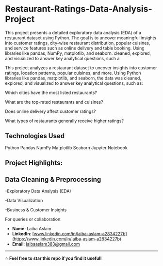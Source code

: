 # Restaurant-Ratings-Data-Analysis-Project
This project presents a detailed exploratory data analysis (EDA) of a restaurant dataset using Python. The goal is to uncover meaningful insights into customer ratings, city-wise restaurant distribution, popular cuisines, and service features such as online delivery and table booking.  Using libraries like pandas, NumPy, matplotlib, and seaborn.
cleaned, explored, and visualized to answer key analytical questions, such a

This project analyzes a restaurant dataset to uncover insights into customer ratings, location patterns, popular cuisines, and more. Using Python libraries like pandas, matplotlib, and seaborn, the data was cleaned, explored, and visualized to answer key analytical questions, such as:

Which cities have the most listed restaurants?

What are the top-rated restaurants and cuisines?

Does online delivery affect customer ratings?

What types of restaurants generally receive higher ratings?

## Technologies Used
Python
Pandas
NumPy
Matplotlib
Seaborn
Jupyter Notebook
## Project Highlights:
## Data Cleaning & Preprocessing

-Exploratory Data Analysis (EDA)

-Data Visualization

-Business & Customer Insights

For queries or collaboration:

- **Name**: Laiba Aslam  
- **LinkedIn**: [www.linkedin.com/in/laiba-aslam-a2834227b](https://www.linkedin.com/in/laiba-aslam-a2834227b)  
- **Email**: laibaaslam383@gmail.com  

---

⭐ **Feel free to star this repo if you find it useful!**
